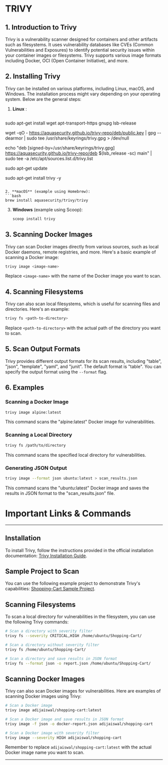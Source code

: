 # TRIVY



## 1. Introduction to Trivy

Trivy is a vulnerability scanner designed for containers and other artifacts such as filesystems. It uses vulnerability databases like CVEs (Common Vulnerabilities and Exposures) to identify potential security issues within your container images or filesystems. Trivy supports various image formats including Docker, OCI (Open Container Initiative), and more.

## 2. Installing Trivy

Trivy can be installed on various platforms, including Linux, macOS, and Windows. The installation process might vary depending on your operating system. Below are the general steps:

1. **Linux** :
   ```bash

sudo apt-get install wget apt-transport-https gnupg lsb-release

wget -qO - https://aquasecurity.github.io/trivy-repo/deb/public.key | gpg --dearmor | sudo tee /usr/share/keyrings/trivy.gpg > /dev/null

echo "deb [signed-by=/usr/share/keyrings/trivy.gpg] https://aquasecurity.github.io/trivy-repo/deb $(lsb_release -sc) main" | sudo tee -a /etc/apt/sources.list.d/trivy.list

sudo apt-get update

sudo apt-get install trivy -y
   ```

2. **macOS** (example using Homebrew):
   ```bash
   brew install aquasecurity/trivy/trivy
   ```

3. **Windows** (example using Scoop):
   ```bash
   scoop install trivy
   ```

## 3. Scanning Docker Images

Trivy can scan Docker images directly from various sources, such as local Docker daemons, remote registries, and more. Here's a basic example of scanning a Docker image:

```bash
trivy image <image-name>
```

Replace `<image-name>` with the name of the Docker image you want to scan.

## 4. Scanning Filesystems

Trivy can also scan local filesystems, which is useful for scanning files and directories. Here's an example:

```bash
trivy fs <path-to-directory>
```

Replace `<path-to-directory>` with the actual path of the directory you want to scan.

## 5. Scan Output Formats

Trivy provides different output formats for its scan results, including "table", "json", "template", "yaml", and "junit". The default format is "table". You can specify the output format using the `--format` flag.

## 6. Examples

### Scanning a Docker Image

```bash
trivy image alpine:latest
```

This command scans the "alpine:latest" Docker image for vulnerabilities.

### Scanning a Local Directory

```bash
trivy fs /path/to/directory
```

This command scans the specified local directory for vulnerabilities.

### Generating JSON Output

```bash
trivy image --format json ubuntu:latest > scan_results.json
```

This command scans the "ubuntu:latest" Docker image and saves the results in JSON format to the "scan_results.json" file.

# Important Links & Commands 

---

## Installation

To install Trivy, follow the instructions provided in the official installation documentation: [Trivy Installation Guide](https://aquasecurity.github.io/trivy/v0.18.3/installation/).

## Sample Project to Scan

You can use the following example project to demonstrate Trivy's capabilities: [Shopping-Cart Sample Project](https://github.com/jaiswaladi246/Shopping-Cart.git).

## Scanning Filesystems

To scan a local directory for vulnerabilities in the filesystem, you can use the following Trivy commands:

```bash
# Scan a directory with severity filter
trivy fs --severity CRITICAL,HIGH /home/ubuntu/Shopping-Cart/

# Scan a directory without severity filter
trivy fs /home/ubuntu/Shopping-Cart/

# Scan a directory and save results in JSON format
trivy fs --format json -o report.json /home/ubuntu/Shopping-Cart/
```

## Scanning Docker Images

Trivy can also scan Docker images for vulnerabilities. Here are examples of scanning Docker images using Trivy:

```bash
# Scan a Docker image
trivy image adijaiswal/shopping-cart:latest

# Scan a Docker image and save results in JSON format
trivy image -f json -o docker-report.json adijaiswal/shopping-cart

# Scan a Docker image with severity filter
trivy image --severity HIGH adijaiswal/shopping-cart
```

Remember to replace `adijaiswal/shopping-cart:latest` with the actual Docker image name you want to scan.

---






